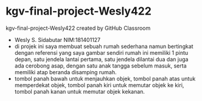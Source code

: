 # kgv-final-project-Wesly422
kgv-final-project-Wesly422 created by GitHub Classroom

- Wesly S. Sidabutar NIM:181401127
- di projek ini saya membuat sebuah rumah sederhana namun bertingkat dengan referensi yang saya gambar sendiri rumah ini memiliki 1 pintu depan, satu jendela lantai pertama,
satu jendela dilantai dua dan juga ada cerobong asap, dengan satu anak tangga sebelum masuk,
serta memiliki atap beranda disamping rumah.
- tombol panah bawah untuk menjauhkan objek, tombol panah atas untuk memperdekat objek, 
tombol panah kiri untuk memutar objek ke kiri, tombol panah kanan untuk memutar objek kekanan.
